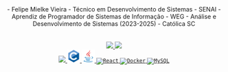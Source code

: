 <html>
  <div id="header" align="center">
    <span align='center'>- Felipe Mielke Vieira</span>
    <span align='center'>- Técnico em Desenvolvimento de Sistemas - SENAI</span>
    <span align='center'>- Aprendiz de Programador de Sistemas de Informação - WEG</span>
    <span align='center'>- Análise e Desenvolvimento de Sistemas (2023-2025) - Católica SC</span>
  </div>
  <br/>
  <br/>
  <div align="center">
  <a href="https://github.com/FelipeMielkeVieira">
    <img height="180em" src="https://github-readme-stats.vercel.app/api?username=FelipeMielkeVieira&show_icons=true&theme=dracula&include_all_commits=true&count_private=true"/>
    <img height="180em" src="https://github-readme-stats.vercel.app/api/top-langs/?username=FelipeMielkeVieira&layout=compact&langs_count=7&theme=dracula"/>
    <div align="center">
      <img src="https://skillicons.dev/icons?i=angular,react,js,ts,html,css,java,c,c#,vb.net,mysql,nodejs,spring,docker" />
      <code><img alt="C" height="30" src="https://github.com/devicons/devicon/blob/master/icons/c/c-original.svg"></code>
      <code><img alt="JAVA" height="30" src="https://raw.githubusercontent.com/devicons/devicon/master/icons/java/java-original.svg"></code>
      <code><img alt="React" height="30" src="https://cdn.jsdelivr.net/gh/devicons/devicon/icons/react/react-original.svg" /></code>
      <code><img alt="Docker" height="30" src="https://cdn.jsdelivr.net/gh/devicons/devicon/icons/docker/docker-original.svg" /></code>
      <code><img alt="MySQL" height="30" src="https://cdn.jsdelivr.net/gh/devicons/devicon/icons/mysql/mysql-original.svg" /></code>
  </div>
</div>
</html>
